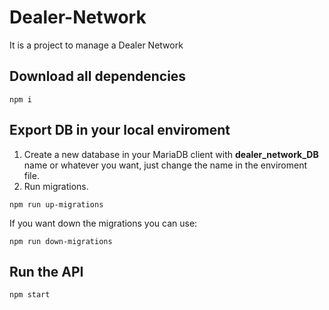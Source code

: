 # Dealer-Network
It is a project to manage a Dealer Network

## Download all dependencies

```
npm i
```

## Export DB in your local enviroment

1. Create a new database in your MariaDB client with **dealer_network_DB** name or whatever you want, 
   just change the name in the enviroment file.
2. Run  migrations.

```
npm run up-migrations	
```

If you want down the migrations you can use:
```
npm run down-migrations
```

## Run the API

```
npm start
```
